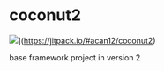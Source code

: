 # coconut2 

![](https://jitpack.io/v/acan12/coconut2.svg)](https://jitpack.io/#acan12/coconut2)

base framework project in version 2
